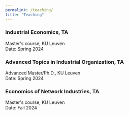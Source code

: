 ```yaml
---
permalink: /teaching/
title: "Teaching"
---
```

### Industrial Economics, TA
Master's course, KU Leuven\
Date: Spring 2024

### Advanced Topics in Industrial Organization, TA
Advanced Master/Ph.D., KU Leuven\
Date: Spring 2024

### Economics of Network Industries, TA
Master's course, KU Leuven\
Date: Fall 2024
